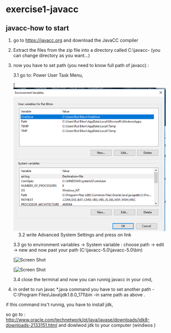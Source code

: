 # exercise1-javacc

## javacc-how to start

1. go to https://javacc.org and download the JavaCC compiler 

2. Extract the files from the zip file into a directory called C:\javacc- (you can change directory as you want...)

3. now you have to set path (you need to know full path of javacc) :

    3.1  go to: Power User Task Menu,
    
    
    [![Screen Shot](set2.png)
    
    3.2  write Advanced System Settings and press on link  
  
    3.3  go to environment variables -> System variable : choose path -> edit -> new and now past your path (C:\javacc-5.0\javacc-5.0\bin)
  
     [![Screen Shot]()
  
  
     [![Screen Shot]()
  
    3.4  close the terminal and now you can runnig javacc in your cmd,
  
4. in ordet to run javac *.java command you have to set another path - C:\Program Files\Java\jdk1.8.0_171\bin -in same path as above .

if this command ins't runnig, you have to install jdk,

so go to : http://www.oracle.com/technetwork/pt/java/javase/downloads/jdk8-downloads-2133151.html and dowlwod jdk to your computer (windwos )

